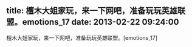title: 檀木大姐家玩，来一下网吧，准备玩玩英雄联盟。emotions_17
date: 2013-02-22 09:24:00
---

檀木大姐家玩，来一下网吧，准备玩玩英雄联盟。[emotions_17]